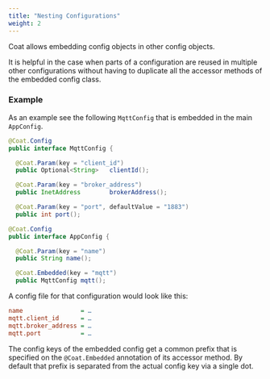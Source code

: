 ```yaml
---
title: "Nesting Configurations"
weight: 2
---
```


Coat allows embedding config objects in other config objects.

It is helpful in the case when parts of a configuration are reused in
multiple other configurations without having to duplicate all the accessor
methods of the embedded config class.


### Example

As an example see the following `MqttConfig` that is embedded in the main
`AppConfig`.

```java
@Coat.Config
public interface MqttConfig {

  @Coat.Param(key = "client_id")
  public Optional<String>   clientId();

  @Coat.Param(key = "broker_address")
  public InetAddress        brokerAddress();

  @Coat.Param(key = "port", defaultValue = "1883")
  public int port();
```

```java
@Coat.Config
public interface AppConfig {

  @Coat.Param(key = "name")
  public String name();

  @Coat.Embedded(key = "mqtt")
  public MqttConfig mqtt();
```

A config file for that configuration would look like this:

```ini
name                = …
mqtt.client_id      = …
mqtt.broker_address = …
mqtt.port           = …
```

The config keys of the embedded config get a common prefix that is
specified on the `@Coat.Embedded` annotation of its accessor method. By
default that prefix is separated from the actual config key via a single
dot.
